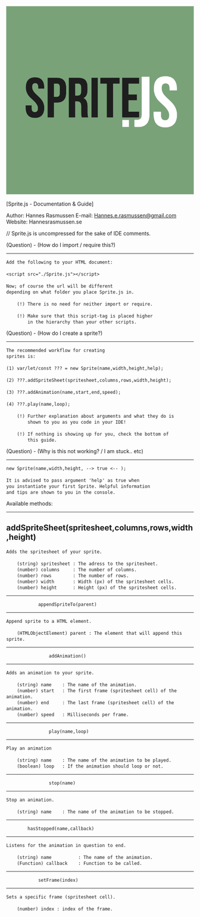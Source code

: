 ![Sprite.js](spritejs.png)

[Sprite.js - Documentation & Guide]

Author: Hannes Rasmussen
E-mail: Hannes.e.rasmussen@gmail.com
Website: Hannesrasmussen.se


// Sprite.js is uncompressed for the sake of IDE comments.


(Question) - (How do I import / require this?)
______________________________________________________

    Add the following to your HTML document:

    <script src="./Sprite.js"></script>

    Now; of course the url will be different 
    depending on what folder you place Sprite.js in.

        (!) There is no need for neither import or require.
   
        (!) Make sure that this script-tag is placed higher
            in the hierarchy than your other scripts.



(Question) - (How do I create a sprite?)
__________________________________________

    The recommended workflow for creating
    sprites is:

    (1) var/let/const ??? = new Sprite(name,width,height,help);

    (2) ???.addSpriteSheet(spritesheet,columns,rows,width,height);
      
    (3) ???.addAnimation(name,start,end,speed);

    (4) ???.play(name,loop);

        (!) Further explanation about arguments and what they do is
            shown to you as you code in your IDE! 
         
        (!) If nothing is showing up for you, check the bottom of
            this guide.



(Question) - (Why is this not working? / I am stuck.. etc)
______________________________________________________

    new Sprite(name,width,height, --> true <-- );

    It is advised to pass argument 'help' as true when
    you instantiate your first Sprite. Helpful information
    and tips are shown to you in the console. 




Available methods:



____________________________________________________
addSpriteSheet(spritesheet,columns,rows,width,height)
----------------------------------------------------

    Adds the spritesheet of your sprite.

        (string) spritesheet : The adress to the spritesheet.
        (number) columns     : The number of columns.
        (number) rows        : The number of rows.
        (number) width       : Width (px) of the spritesheet cells.
        (number) height      : Height (px) of the spritesheet cells.

____________________________________________________
                appendSpriteTo(parent)
----------------------------------------------------
    
    Append sprite to a HTML element. 

        (HTMLObjectElement) parent : The element that will append this sprite.

____________________________________________________
                    addAnimation()
----------------------------------------------------
    
    Adds an animation to your sprite.

        (string) name    : The name of the animation.
        (number) start   : The first frame (spritesheet cell) of the animation.
        (number) end     : The last frame (spritesheet cell) of the animation.
        (number) speed   : Milliseconds per frame.
____________________________________________________
                    play(name,loop)
----------------------------------------------------

    Play an animation

        (string) name    : The name of the animation to be played. 
        (boolean) loop   : If the animation should loop or not.

____________________________________________________
                    stop(name)
----------------------------------------------------
    
    Stop an animation.

        (string) name    : The name of the animation to be stopped. 

____________________________________________________
            hasStopped(name,callback)
----------------------------------------------------
    
    Listens for the animation in question to end.

        (string) name          : The name of the animation. 
        (Function) callback    : Function to be called. 

____________________________________________________
                setFrame(index)
----------------------------------------------------
    
    Sets a specific frame (spritesheet cell).

        (number) index : index of the frame.

    


